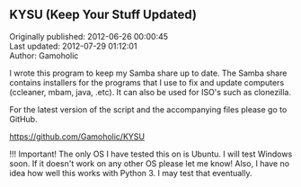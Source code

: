 ## KYSU (Keep Your Stuff Updated)  
Originally published: 2012-06-26 00:00:45  
Last updated: 2012-07-29 01:12:01  
Author: Gamoholic   
  
I wrote this program to keep my Samba share up to date. The Samba share contains installers for the programs that I use to fix and update computers (ccleaner, mbam, java, .etc). It can also be used for ISO's such as clonezilla.

For the latest version of the script and the accompanying files please go to GitHub.

https://github.com/Gamoholic/KYSU

!!! Important! The only OS I have tested this on is Ubuntu. I will test Windows soon. If it doesn't work on any other OS please let me know! Also, I have no idea how well this works with Python 3. I may test that eventually.